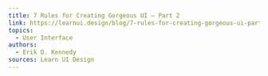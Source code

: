 ```yaml
---
title: 7 Rules for Creating Gorgeous UI – Part 2
link: https://learnui.design/blog/7-rules-for-creating-gorgeous-ui-part-2.html
topics:
  - User Interface
authors:
  - Erik D. Kennedy
sources: Learn UI Design
---
```


